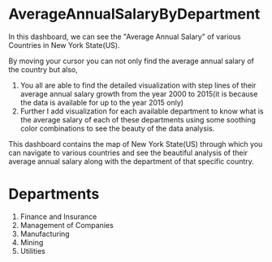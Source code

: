 # AverageAnnualSalaryByDepartment
In this dashboard, we can see the "Average Annual Salary" of various Countries in New York State(US).

By moving your cursor you can not only find the average annual salary of the country but also,
1. You all are able to find the detailed visualization with step lines of their average annual salary growth from the year 2000 to 2015(it is because the data is available for up to the year 2015 only)
2. Further I add visualization for each available department to know what is the average salary of each of these departments using some soothing color combinations to see the beauty of the data analysis.

This dashboard contains the map of New York State(US) through which you can navigate to various countries and see the beautiful analysis of their average annual salary along with the department of that specific country.

# Departments
1. Finance and Insurance
2. Management of Companies
3. Manufacturing
4. Mining
5. Utilities
